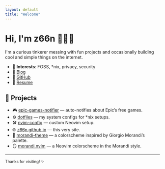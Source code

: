 ```yaml
---
layout: default
title: "Welcome"
---
```


# Hi, I'm <span style="color: var(--accent);">z66n</span> 👋👨‍💻

I'm a curious tinkerer messing with fun projects and occasionally building cool and simple things on the internet.

- 🧠 **Interests**: FOSS, *nix, privacy, security  
- 📝 [Blog](/blog)  
- 🐙 [GitHub](https://github.com/z66n)
- 📄 [Resume](https://registry.jsonresume.org/z66n)

## 💬 Projects

- 🎮 [epic-games-notifier](https://github.com/z66n/epic-games-notifier) — auto-notifies about Epic’s free games.
- ⚙️ [dotfiles](https://github.com/z66n/dotfiles) — my system configs for *nix setups.
- 🛠️ [nvim-config](https://github.com/z66n/nvim-config) — custom Neovim setup.
- 🌐 [z66n.github.io](https://github.com/z66n/z66n.github.io) — this very site.
- 🎨 [morandi-theme](https://github.com/morandi-theme/morandi-theme) — a colorscheme inspired by Giorgio Morandi’s palette.
- 🪞 [morandi.nvim](https://github.com/morandi-theme/morandi.nvim) — a Neovim colorscheme in the Morandi style.

---

<p style="font-size: 0.9em;">Thanks for visiting! ✨</p>
